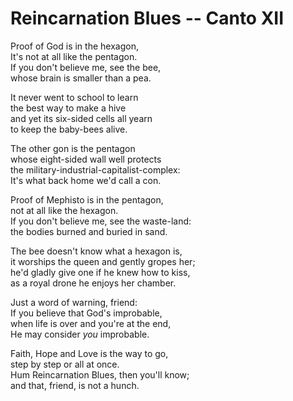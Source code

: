 # Reincarnation Blues -- Canto XII

Proof of God is in the hexagon,\
It\'s not at all like the pentagon.\
If you don\'t believe me, see the bee,\
whose brain is smaller than a pea.

It never went to school to learn\
the best way to make a hive\
and yet its six-sided cells all yearn\
to keep the baby-bees alive.

The other gon is the pentagon\
whose eight-sided wall well protects\
the military-industrial-capitalist-complex:\
It\'s what back home we\'d call a con.

Proof of Mephisto is in the pentagon,\
not at all like the hexagon.\
If you don\'t believe me, see the waste-land:\
the bodies burned and buried in sand.

The bee doesn\'t know what a hexagon is,\
it worships the queen and gently gropes her;\
he\'d gladly give one if he knew how to kiss,\
as a royal drone he enjoys her chamber.

Just a word of warning, friend:\
If you believe that God\'s improbable,\
when life is over and you\'re at the end,\
He may consider *you* improbable.

Faith, Hope and Love is the way to go,\
step by step or all at once.\
Hum Reincarnation Blues, then you\'ll know;\
and that, friend, is not a hunch.

